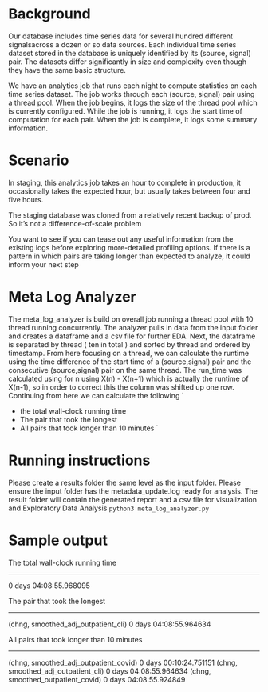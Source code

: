 # Background

Our database includes time series data for several hundred  different signalsacross a dozen or so data sources. Each individual time series dataset stored in the database is uniquely identified by its (source, signal) pair.  The datasets differ significantly in size and complexity even though they have the same basic structure.

We have an analytics job that runs each night to compute statistics on each time series dataset. The job works through each (source, signal) pair using a thread pool.  When the job begins, it logs the size of the thread pool which is currently configured.  While the job is running, it logs the start time of computation for each pair. When the job is complete, it logs some summary information.

# Scenario
In staging, this analytics job takes an hour to complete in production, it occasionally takes the expected hour, but usually takes between four and five hours.

The staging database was cloned from a relatively recent backup of prod. So it’s not a difference-of-scale problem

You want to see if you can tease out any useful information from the existing logs before exploring more-detailed profiling options.  If there is a pattern in which pairs are taking longer than expected to analyze, it could inform your next step


# Meta Log Analyzer

The meta_log_analyzer is build on overall job running a thread pool with 10 thread running concurrently.
The analyzer pulls in data from the input folder and creates a dataframe and a csv file for further EDA.
Next, the dataframe is separated by thread ( ten in total ) and sorted by thread and ordered by timestamp.
From here focusing on a thread, we can calculate the runtime using the time difference of the start time of a
(source,signal) pair and the consecutive (source,signal) pair on the same thread.
The run_time was calculated using for n using X(n) - X(n+1) which is actually the runtime of X(n-1),
so in order to correct this the column was shifted up one row.
Continuing from here we can calculate the following
`
 - the total wall-clock running time
 - The pair that took the longest
 - All pairs that took longer than 10 minutes 
`


# Running instructions

Please create a results folder the same level as the input folder.
Please ensure the input folder has the metadata_update.log ready for analysis.
The result folder will contain the generated report and a csv file for visualization and Exploratory Data Analysis
`
python3 meta_log_analyzer.py
`
# Sample output


The total wall-clock running time
************************************************************
0 days 04:08:55.968095

The pair that took the longest
************************************************************
(chng, smoothed_adj_outpatient_cli) 0 days 04:08:55.964634

All pairs that took longer than 10 minutes
************************************************************
(chng, smoothed_adj_outpatient_covid) 0 days 00:10:24.751151
  (chng, smoothed_adj_outpatient_cli) 0 days 04:08:55.964634
    (chng, smoothed_outpatient_covid) 0 days 04:08:55.924849

